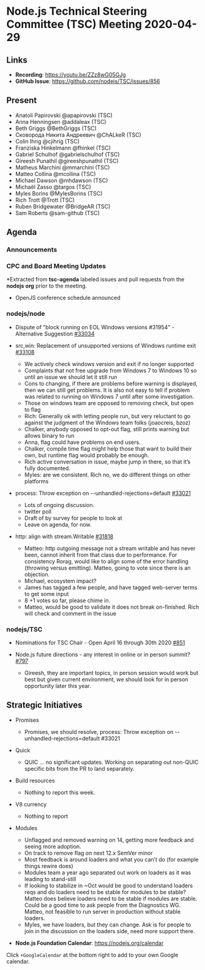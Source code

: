 # Node.js Technical Steering Committee (TSC) Meeting 2020-04-29

## Links

* **Recording**:  https://youtu.be/ZZz8wG05GJg
* **GitHub Issue**: https://github.com/nodejs/TSC/issues/856

## Present

* Anatoli Papirovski @apapirovski (TSC)
* Anna Henningsen @addaleax (TSC)
* Beth Griggs @BethGriggs (TSC)
* Сковорода Никита Андреевич @ChALkeR (TSC)
* Colin Ihrig @cjihrig (TSC)
* Franziska Hinkelmann @fhinkel (TSC)
* Gabriel Schulhof @gabrielschulhof (TSC)
* Gireesh Punathil @gireeshpunathil (TSC)
* Matheus Marchini @mmarchini (TSC)
* Matteo Collina @mcollina (TSC)
* Michael Dawson @mhdawson (TSC)
* Michaël Zasso @targos (TSC)
* Myles Borins @MylesBorins (TSC)
* Rich Trott @Trott (TSC)
* Ruben Bridgewater @BridgeAR (TSC)
* Sam Roberts @sam-github (TSC)

## Agenda

### Announcements

### CPC and Board Meeting Updates

*Extracted from **tsc-agenda** labeled issues and pull requests from the **nodejs org** prior to the meeting.


* OpenJS conference schedule announced

### nodejs/node

* Dispute of "block running on EOL Windows versions #31954" - Alternative Suggestion [#33034](https://github.com/nodejs/node/issues/33034)
* src,win: Replacement of unsupported versions of Windows runtime exit [#33108](https://github.com/nodejs/node/pull/33108)
  * We actively check windows version and exit if no longer supported
  * Complaints that not free upgrade from Windows 7 to Windows 10 so until an issue
    we should let it still run
  * Cons to changing, if there are problems before warning is displayed, then we can still
    get problems. It is also not easy to tell if  problem was related to running on Windows 7
    until after some investigation.
  * Those on windows team are opposed to removing check, but open to flag
  * Rich: Generally ok with letting people run, but very reluctant to go against the judgment of the
    Windows team folks (joaocreis, bzoz)
  * Chalker, anybody opposed to opt-out flag, still prints warning but allows binary to run
  * Anna, flag could have problems on end users.
  * Chalker, compile time flag might help those that want to build their own, but runtime flag
    would probably be enough.
  * Rich active conversation in issue, maybe jump in there, so that it’s fully documented.
  * Myles: are we consistent. Rich no, we do different things on other platforms

* process: Throw exception on --unhandled-rejections=default [#33021](https://github.com/nodejs/node/pull/33021)
  * Lots of ongoing discussion.
  * twitter poll
  * Draft of by survey for people to look at
  * Leave on agenda, for now.

* http: align with stream.Writable [#31818](https://github.com/nodejs/node/pull/31818)
  * Matteo: http outgoing message not a stream writable and has never been, cannot
    inherit from that class due to performance. For consistency Rorag, would like to align
    some of the error handling (throwing versus emitting). Matteo, going to vote since
    there is an objection.
  * Michael, ecosystem impact?
  * James has tagged a few people, and have tagged web-server terms to get some input
  * 8 +1 votes so far, please chime in.
  * Matteo, would be good to validate it does not break on-finished. Rich will check and comment in the issue

### nodejs/TSC

* Nominations for TSC Chair - Open April 16 through 30th 2020 [#851](https://github.com/nodejs/TSC/issues/851)

* Node.js future directions - any interest in online or in person summit? [#797](https://github.com/nodejs/TSC/issues/797)
  * Gireesh, they are important topics, in person session would work but best
    but given current environment, we should look for in person opportunity later this year.

## Strategic Initiatives

* Promises
  * Promises, we should resolve, process: Throw exception on --unhandled-rejections=default #33021

* Quick
  * QUIC ... no significant updates. Working on separating out non-QUIC specific bits from the PR to land separately.

* Build resources
  * Nothing to report this week.

* V8 currency
  * Nothing to report

* Modules
  * Unflagged and removed warning on 14, getting more feedback and seeing more adoption.
  * On track to remove flag on next 12.x SemVer minor
  * Most feedback is around loaders and what you can’t do (for example things rewire does)
  * Modules team a year ago separated out work on loaders as it was leading to stand-still
  * If looking to stabilize in ~Oct would be good to understand loaders reqs and do loaders
    need to be stable for modules to be stable? Matteo does believe loaders need to be
    stable if modules are stable.  Could be a good time to ask people from the Diagnostics
    WG.  Matteo, not feasible to run server in production without stable loaders.
  * Myles, we have loaders, but they can change.  Ask is for people to join in the discussion
    on the loaders side, need more support there.



* **Node.js Foundation Calendar**: https://nodejs.org/calendar


Click `+GoogleCalendar` at the bottom right to add to your own Google calendar.
